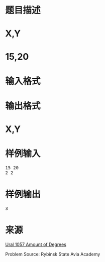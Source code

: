 

# 题目描述



# X,Y



# 15,20



# 输入格式



# 输出格式



# X,Y



# 样例输入


<pre>15 20
2 2</pre>

# 样例输出


<pre>3</pre>

# 来源


<p>
<a href="http://acm.timus.ru/problem.aspx?space=1&amp;num=1057" target="_blank">Ural 1057 Amount of Degrees</a> 
</p>
<p>
Problem Source: Rybinsk State Avia Academy
</p>
